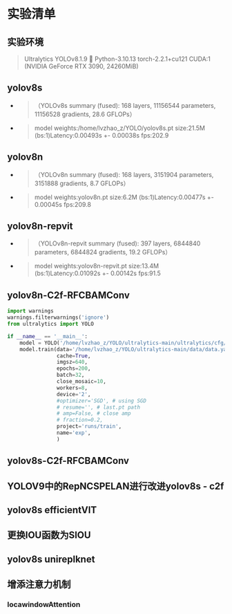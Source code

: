 # 实验清单

## 实验环境

> Ultralytics YOLOv8.1.9 🚀 Python-3.10.13 torch-2.2.1+cu121 CUDA:1 (NVIDIA GeForce RTX 3090, 24260MiB)

## yolov8s

* > （YOLOv8s summary (fused): 168 layers, 11156544 parameters, 11156528 gradients, 28.6 GFLOPs）
  >
* > model weights:/home/lvzhao_z/YOLO/yolov8s.pt size:21.5M (bs:1)Latency:0.00493s +- 0.00038s fps:202.9
  >

## yolov8n

* > （YOLOv8n summary (fused): 168 layers, 3151904 parameters, 3151888 gradients, 8.7 GFLOPs）
  >
* > model weights:yolov8n.pt size:6.2M (bs:1)Latency:0.00477s +- 0.00045s fps:209.8
  >

## yolov8n-repvit

* > （YOLOv8n-repvit summary (fused): 397 layers, 6844840 parameters, 6844824 gradients, 19.2 GFLOPs）
  >
* > model weights:yolov8n-repvit.pt size:13.4M (bs:1)Latency:0.01092s +- 0.00142s fps:91.5
  >

## yolov8n-C2f-RFCBAMConv

```python
import warnings
warnings.filterwarnings('ignore')
from ultralytics import YOLO

if __name__ == '__main__':
    model = YOLO('/home/lvzhao_z/YOLO/ultralytics-main/ultralytics/cfg/models/v8/yolov8n-C2f-RFCBAMConv.yaml')
    model.train(data='/home/lvzhao_z/YOLO/ultralytics-main/data/data.yaml',
                cache=True,
                imgsz=640,
                epochs=200,
                batch=32,
                close_mosaic=10,
                workers=8,
                device='2',
                #optimizer='SGD', # using SGD
                # resume='', # last.pt path
                # amp=False, # close amp
                # fraction=0.2,
                project='runs/train',
                name='exp',
                )
```

## yolov8s-C2f-RFCBAMConv

## YOLOV9中的RepNCSPELAN进行改进yolov8s - c2f

## yolov8s efficientVIT

## 更换IOU函数为SIOU

## yolov8s unireplknet

## 增添注意力机制

### locawindowAttention

